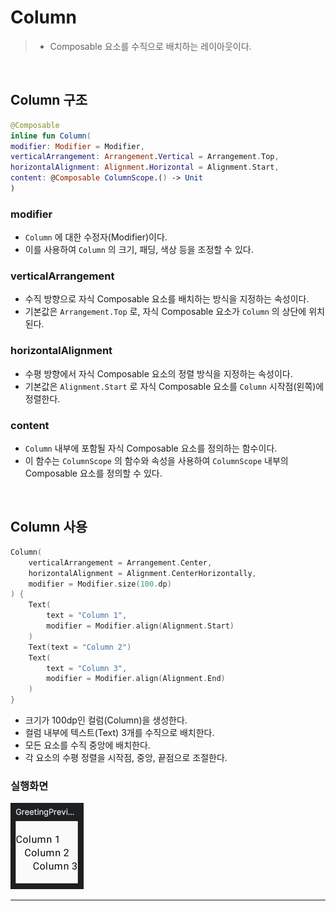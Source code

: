 # **Column**
> - Composable 요소를 수직으로 배치하는 레이아웃이다.

<br>

## **Column 구조**
```kotlin
@Composable
inline fun Column(
modifier: Modifier = Modifier,
verticalArrangement: Arrangement.Vertical = Arrangement.Top,
horizontalAlignment: Alignment.Horizontal = Alignment.Start,
content: @Composable ColumnScope.() -> Unit
)
```

### modifier
- `Column` 에 대한 수정자(Modifier)이다.
- 이를 사용하여 `Column` 의 크기, 패딩, 색상 등을 조정할 수 있다.

### verticalArrangement
- 수직 방향으로 자식 Composable 요소를 배치하는 방식을 지정하는 속성이다.
- 기본값은 `Arrangement.Top` 로, 자식 Composable 요소가 `Column` 의 상단에 위치된다.

### horizontalAlignment
- 수평 방향에서 자식 Composable 요소의 정렬 방식을 지정하는 속성이다. 
- 기본값은 `Alignment.Start` 로 자식 Composable 요소를 `Column` 시작점(왼쪽)에 정렬한다.

### content
- `Column` 내부에 포함될 자식 Composable 요소를 정의하는 함수이다.
- 이 함수는 `ColumnScope` 의 함수와 속성을 사용하여 `ColumnScope` 내부의 Composable 요소를 정의할 수 있다.

<br>

## **Column 사용**
```kotlin
Column(
    verticalArrangement = Arrangement.Center,
    horizontalAlignment = Alignment.CenterHorizontally,
    modifier = Modifier.size(100.dp)
) {
    Text(
        text = "Column 1",
        modifier = Modifier.align(Alignment.Start)
    )
    Text(text = "Column 2")
    Text(
        text = "Column 3",
        modifier = Modifier.align(Alignment.End)
    )
}
```
- 크기가 100dp인 컬럼(Column)을 생성한다.
- 컬럼 내부에 텍스트(Text) 3개를 수직으로 배치한다.
- 모든 요소를 수직 중앙에 배치한다.
- 각 요소의 수평 정렬을 시작점, 중앙, 끝점으로 조절한다.

### 실행화면

![column.png](column.png)

***